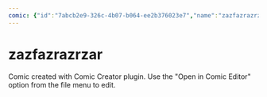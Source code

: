 ```yaml
---
comic: {"id":"7abcb2e9-326c-4b07-b064-ee2b376023e7","name":"zazfazrazrzar","created":1743373758597,"modified":1743373758597,"pages":[{"id":"57b745d0-b394-47cd-83f6-2770e8a17ce8","name":"Page 1","created":1743373758597,"modified":1743373758597,"width":900,"height":1200,"panels":[],"borders":[],"layers":[{"id":"97c40a09-c7e6-4b04-8254-d2b0b6140e88","name":"Background","visible":true,"locked":false,"elements":[]},{"id":"a18bf19d-f61c-4041-8a3f-8f5227f69308","name":"Panels","visible":true,"locked":false,"elements":[]},{"id":"e6cfb69e-b2d0-459e-b84c-680e9f2cb52f","name":"Borders","visible":true,"locked":false,"elements":[]},{"id":"c0755acf-5e99-44ba-aa4b-37ece9415ac5","name":"Foreground","visible":true,"locked":false,"elements":[]}]}]}
---
```


# zazfazrazrzar

Comic created with Comic Creator plugin. Use the "Open in Comic Editor" option from the file menu to edit.
